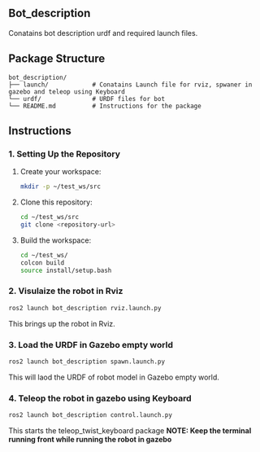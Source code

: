 ## Bot_description
Conatains bot description urdf and required launch files.

## Package Structure

```
bot_description/
├── launch/            # Conatains Launch file for rviz, spwaner in gazebo and teleop using Keyboard
└── urdf/              # URDF files for bot
└── README.md          # Instructions for the package
```


## Instructions

### 1. Setting Up the Repository
1. Create your workspace:
    ```bash
    mkdir -p ~/test_ws/src
    ```
2. Clone this repository:
   ```bash
   cd ~/test_ws/src
   git clone <repository-url>
   ```
2. Build the workspace:
   ```bash
   cd ~/test_ws/
   colcon build
   source install/setup.bash
   ```

### 2. Visulaize the robot in Rviz
   ```bash
   ros2 launch bot_description rviz.launch.py
   ```
   This brings up the robot in Rviz.

### 3. Load the URDF in Gazebo empty world
   ```bash
   ros2 launch bot_description spawn.launch.py
   ```
   This will laod the URDF of robot model in Gazebo empty world.

### 4. Teleop the robot in gazebo using Keyboard
   ```bash
   ros2 launch bot_description control.launch.py
   ```
   This starts the teleop_twist_keyboard package 
    **NOTE: Keep the terminal running front while running the robot in gazebo**

